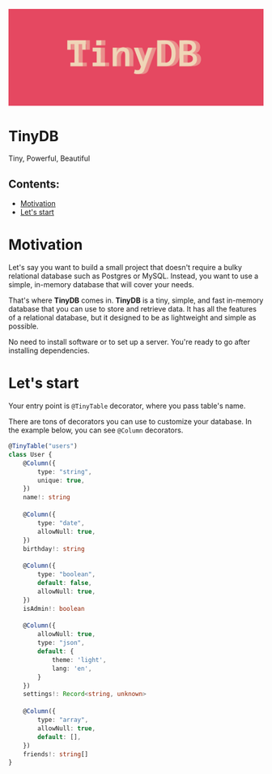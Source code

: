 ![](https://raw.githubusercontent.com/Tarasikee/tinydb/v1.0.0-alpha/images/Logo1.png)
# TinyDB
Tiny, Powerful, Beautiful

## Contents:
- [Motivation](#motivation)
- [Let's start](#lets-start)

# Motivation
Let's say you want to build a small project that doesn't require a bulky relational database such as Postgres or MySQL. Instead, you want to use a simple, in-memory database that will cover your needs.

That's where <b>TinyDB</b> comes in. <b>TinyDB</b>  is a tiny, simple, and fast in-memory database that you can use to store and retrieve data. It has all the features of a relational database, but it designed to be as lightweight and simple as possible.

No need to install software or to set up a server. You're ready to go after installing dependencies.

# Let's start
Your entry point is ```@TinyTable``` decorator, where you pass table's name.

There are tons of decorators you can use to customize your database. In the example below, you can see ```@Column``` decorators.

```typescript
@TinyTable("users")
class User {
    @Column({
        type: "string",
        unique: true,
    })
    name!: string

    @Column({
        type: "date",
        allowNull: true,
    })
    birthday!: string

    @Column({
        type: "boolean",
        default: false,
        allowNull: true,
    })
    isAdmin!: boolean

    @Column({
        allowNull: true,
        type: "json",
        default: {
            theme: 'light',
            lang: 'en',
        }
    })
    settings!: Record<string, unknown>

    @Column({
        type: "array",
        allowNull: true,
        default: [],
    })
    friends!: string[]
}
```

